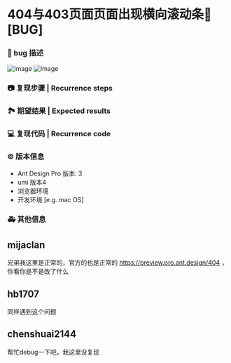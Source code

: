 # 404与403页面页面出现横向滚动条🐛 [BUG]

### 🐛 bug 描述

![image](https://user-images.githubusercontent.com/28668830/186554407-aa120f00-9fb6-4938-9365-81513f6aa9f0.png)
![image](https://user-images.githubusercontent.com/28668830/186554498-a455c286-0995-4946-9812-c9aefe32a32c.png)

### 📷 复现步骤 | Recurrence steps

<!--
清晰描述复现步骤，让别人也能看到问题
Clearly describe the recurrence steps so that others can see the problem
-->

### 🏞 期望结果 | Expected results

<!--
描述你原本期望看到的结果
Describe what you expected to see
-->

### 💻 复现代码 | Recurrence code

<!--
提供可复现的代码，仓库，或线上示例
Provide reproducible code, warehouse, or online examples
-->

### © 版本信息

- Ant Design Pro 版本: 3
- umi 版本4
- 浏览器环境
- 开发环境 [e.g. mac OS]

### 🚑 其他信息

<!--
如截图等其他信息可以贴在这里
-->

## mijaclan

兄弟我这里是正常的，官方的也是正常的 https://preview.pro.ant.design/404 ，你看你是不是改了什么

## hb1707

同样遇到这个问题

## chenshuai2144

帮忙debug一下吧，我这里没复现
